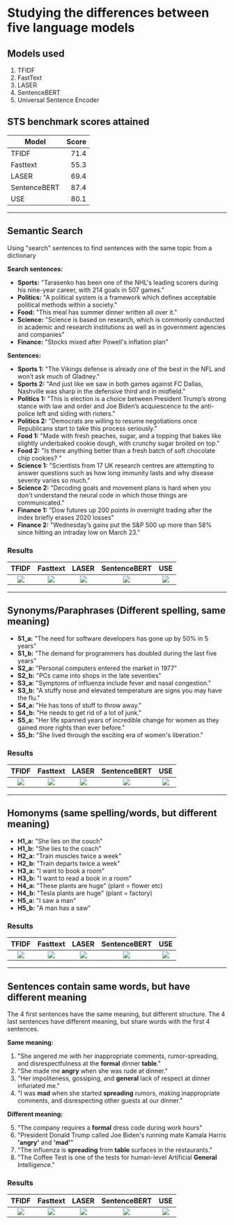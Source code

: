 # Studying the differences between five language models

## Models used

1. TFIDF
2. FastText
3. LASER
4. SentenceBERT
5. Universal Sentence Encoder

## STS benchmark scores attained

| Model         | Score         |
| ------------- | -------------:|
| TFIDF         | 71.4          |
| Fasttext      | 55.3          |
| LASER         | 69.4          |
| SentenceBERT  | 87.4          |
| USE           | 80.1          |

---

## Semantic Search

Using "search" sentences to find sentences with the same topic from a dictionary

**Search sentences:**

* **Sports:** "Tarasenko has been one of the NHL's leading scorers during his nine-year career, with 214 goals in 507 games."
* **Politics:** "A political system is a framework which defines acceptable political methods within a society."
* **Food:** "This meal has summer dinner written all over it."
* **Science:** "Science is based on research, which is commonly conducted in academic and research institutions as well as in government agencies and companies"
* **Finance:** "Stocks mixed after Powell's inflation plan"

**Sentences:**

* **Sports 1:** "The Vikings defense is already one of the best in the NFL and won’t ask much of Gladney."
* **Sports 2:** "And just like we saw in both games against FC Dallas, Nashville was sharp in the defensive third and in midfield."
* **Politics 1:** "This is election is a choice between President Trump’s strong stance with law and order and Joe Biden’s acquiescence to the anti-police left and siding with rioters."
* **Politics 2:** "Democrats are willing to resume negotiations once Republicans start to take this process seriously."
* **Food 1:** "Made with fresh peaches, sugar, and a topping that bakes like slightly underbaked cookie dough, with crunchy sugar broiled on top."
* **Food 2:** "Is there anything better than a fresh batch of soft chocolate chip cookies? "
* **Science 1:** "Scientists from 17 UK research centres are attempting to answer questions such as how long immunity lasts and why disease severity varies so much."
* **Science 2:** "Decoding goals and movement plans is hard when you don't understand the neural code in which those things are communicated."
* **Finance 1:** "Dow futures up 200 points in overnight trading after the index briefly erases 2020 losses"
* **Finance 2:** "Wednesday’s gains put the S&P 500 up more than 58% since hitting an intraday low on March 23."


### Results

TFIDF                       | Fasttext                   | LASER                      | SentenceBERT               | USE                        |
:-------------------------: |:-------------------------: |:-------------------------: |:-------------------------: |:-------------------------: |
<img src="https://raw.githubusercontent.com/Kurkulis/nlp_notebooks/master/semantic_similarity/images/TFIDF_search.svg">  |  <img src="https://raw.githubusercontent.com/Kurkulis/nlp_notebooks/master/semantic_similarity/images/FAST_search.svg"> | <img src="https://raw.githubusercontent.com/Kurkulis/nlp_notebooks/master/semantic_similarity/images/LASER_search.svg"> | <img src="https://raw.githubusercontent.com/Kurkulis/nlp_notebooks/master/semantic_similarity/images/BERT_search.svg"> | <img src="https://raw.githubusercontent.com/Kurkulis/nlp_notebooks/master/semantic_similarity/images/USE_search.svg"> |

---

## Synonyms/Paraphrases (Different spelling, same meaning)

* **S1_a:** "The need for software developers has gone up by 50% in 5 years"
* **S1_b:** "The demand for programmers has doubled during the last five years"
* **S2_a:** "Personal computers entered the market in 1977"
* **S2_b:** "PCs came into shops in the late seventies"
* **S3_a:** "Symptoms of influenza include fever and nasal congestion."
* **S3_b:** "A stuffy nose and elevated temperature are signs you may have the flu."
* **S4_a:** "He has tons of stuff to throw away."
* **S4_b:** "He needs to get rid of a lot of junk."
* **S5_a:** "Her life spanned years of incredible change for women as they gained more rights than ever before."
* **S5_b:** "She lived through the exciting era of women's liberation."

### Results

TFIDF                       | Fasttext                   | LASER                      | SentenceBERT               | USE                        |
:-------------------------: |:-------------------------: |:-------------------------: |:-------------------------: |:-------------------------: |
<img src="https://raw.githubusercontent.com/Kurkulis/nlp_notebooks/master/semantic_similarity/images/TFIDF_synonym.svg">  |  <img src="https://raw.githubusercontent.com/Kurkulis/nlp_notebooks/master/semantic_similarity/images/FAST_synonym.svg"> | <img src="https://raw.githubusercontent.com/Kurkulis/nlp_notebooks/master/semantic_similarity/images/LASER_synonym.svg"> | <img src="https://raw.githubusercontent.com/Kurkulis/nlp_notebooks/master/semantic_similarity/images/BERT_synonym.svg"> | <img src="https://raw.githubusercontent.com/Kurkulis/nlp_notebooks/master/semantic_similarity/images/USE_synonym.svg"> |

---

## Homonyms (same spelling/words, but different meaning)

* **H1_a:** "She lies on the couch"
* **H1_b:** "She lies to the coach"
* **H2_a:** "Train muscles twice a week"
* **H2_b:** "Train departs twice a week"
* **H3_a:** "I want to book a room"
* **H3_b:** "I want to read a book in a room"
* **H4_a:** "These plants are huge" (plant = flower etc)
* **H4_b:** "Tesla plants are huge" (plant = factory)
* **H5_a:** "I saw a man"
* **H5_b:** "A man has a saw"

### Results

TFIDF                       | Fasttext                   | LASER                      | SentenceBERT               | USE                        |
:-------------------------: |:-------------------------: |:-------------------------: |:-------------------------: |:-------------------------: |
<img src="https://raw.githubusercontent.com/Kurkulis/nlp_notebooks/master/semantic_similarity/images/TFIDF_homonym.svg">  |  <img src="https://raw.githubusercontent.com/Kurkulis/nlp_notebooks/master/semantic_similarity/images/FAST_homonym.svg"> | <img src="https://raw.githubusercontent.com/Kurkulis/nlp_notebooks/master/semantic_similarity/images/LASER_homonym.svg"> | <img src="https://raw.githubusercontent.com/Kurkulis/nlp_notebooks/master/semantic_similarity/images/BERT_homonym.svg"> | <img src="https://raw.githubusercontent.com/Kurkulis/nlp_notebooks/master/semantic_similarity/images/USE_homonym.svg"> |

---

## Sentences contain same words, but have different meaning

The 4 first sentences have the same meaning, but different structure. The 4 last sentences have different meaning, but share words with the first 4 sentences.

**Same meaning:**

1. "She angered me with her inappropriate comments, rumor-spreading, and disrespectfulness at the **formal** dinner **table**."
2. "She made me **angry** when she was rude at dinner."
3. "Her impoliteness, gossiping, and **general** lack of respect at dinner infuriated me."
4. "I was **mad** when she started **spreading** rumors, making inappropriate comments, and disrespecting other guests at our dinner."

**Different meaning:**

5. "The company requires a **formal** dress code during work hours"
6. "President Donald Trump called Joe Biden's running mate Kamala Harris **'angry'** and **'mad'**"
7. "The influenza is **spreading** from **table** surfaces in the restaurants." 
8. "The Coffee Test is one of the tests for human-level Artificial **General** Intelligence."

### Results

TFIDF                       | Fasttext                   | LASER                      | SentenceBERT               | USE                        |
:-------------------------: |:-------------------------: |:-------------------------: |:-------------------------: |:-------------------------: |
<img src="https://raw.githubusercontent.com/Kurkulis/nlp_notebooks/master/semantic_similarity/images/TFIDF_samediff.svg">  |  <img src="https://raw.githubusercontent.com/Kurkulis/nlp_notebooks/master/semantic_similarity/images/FAST_samediff.svg"> | <img src="https://raw.githubusercontent.com/Kurkulis/nlp_notebooks/master/semantic_similarity/images/LASER_samediff.svg"> | <img src="https://raw.githubusercontent.com/Kurkulis/nlp_notebooks/master/semantic_similarity/images/BERT_samediff.svg"> | <img src="https://raw.githubusercontent.com/Kurkulis/nlp_notebooks/master/semantic_similarity/images/USE_samediff.svg"> |